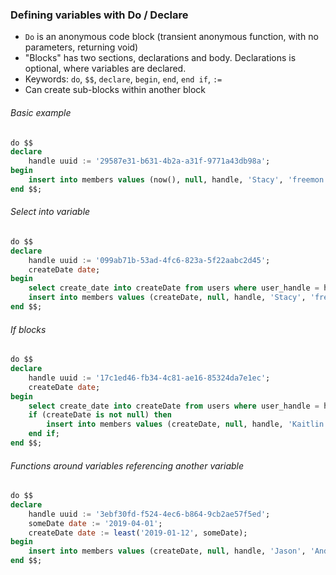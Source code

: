 ### Defining variables with Do / Declare

- `Do` is an anonymous code block (transient anonymous function, with no parameters, returning void)
- "Blocks" has two sections, declarations and body. Declarations is optional, where variables are declared.
- Keywords: `do`, `$$`, `declare`, `begin`, `end`, `end if`, `:=`
- Can create sub-blocks within another block

###### Basic example

```sql
do $$
declare
    handle uuid := '29587e31-b631-4b2a-a31f-9771a43db98a';
begin
    insert into members values (now(), null, handle, 'Stacy', 'freemon');
end $$;
```

###### Select into variable

```sql
do $$
declare
    handle uuid := '099ab71b-53ad-4fc6-823a-5f22aabc2d45';
    createDate date;
begin
    select create_date into createDate from users where user_handle = handle;
    insert into members values (createDate, null, handle, 'Stacy', 'freemon');
end $$;
```

###### If blocks

```sql
do $$
declare
    handle uuid := '17c1ed46-fb34-4c81-ae16-85324da7e1ec';
    createDate date;
begin
    select create_date into createDate from users where user_handle = handle;
    if (createDate is not null) then
        insert into members values (createDate, null, handle, 'Kaitlin', 'Johnson');
    end if;
end $$;
```

###### Functions around variables referencing another variable

```sql
do $$
declare
    handle uuid := '3ebf30fd-f524-4ec6-b864-9cb2ae57f5ed';
    someDate date := '2019-04-01';
    createDate date := least('2019-01-12', someDate);
begin
    insert into members values (createDate, null, handle, 'Jason', 'Anderson');
end $$;
```
